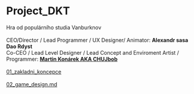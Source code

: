 # Project_DKT

Hra od populárního studia Vanburknov
<br><br/>
CEO/Director / Lead Programmer / UX Designer/ Animator: **Alexandr sasa Dao Rdyst** <br>
Co-CEO / Lead Level Designer / Lead Concept and Enviroment Artist / Programmer: [**Martin Konárek AKA CHUJbob**](https://github.com/MartinKonarek29)
<br><br/>
[01_zakladni_koncepce](https://github.com/Rdyst/Project_DKT/blob/main/01_zakladni_koncepce.md)
<br><br/>
[02_game_design.md](https://github.com/Rdyst/Project_DKT/blob/main/02_game_design.md)
